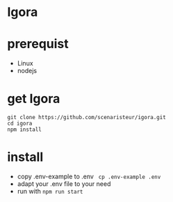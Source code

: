 # Igora


# prerequist
- Linux
- nodejs


# get Igora
```
git clone https://github.com/scenaristeur/igora.git
cd igora
npm install

```



# install
- copy .env-example to .env ` cp .env-example .env`
- adapt your .env file to your need
- run with `npm run start`


